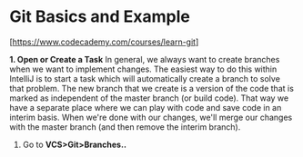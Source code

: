 # Git Basics and Example

[https://www.codecademy.com/courses/learn-git]

**1. Open or Create a Task**
In general, we always want to create branches when we want to implement changes.  The easiest way to do this within IntelliJ is to start a task which will automatically create a branch to solve that problem.  The new branch that we create is a version of the code that is marked as independent of the master branch (or build code).  That way we have a separate place where we can play with code and save code in an interim basis.  When we're done with our changes, we'll merge our changes with the master branch (and then remove the interim branch).
  1. Go to **VCS>Git>Branches..**